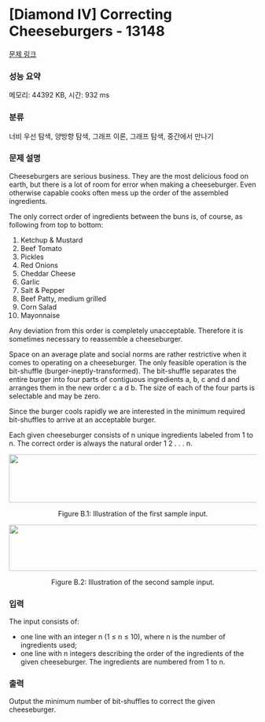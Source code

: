 # [Diamond IV] Correcting Cheeseburgers - 13148 

[문제 링크](https://www.acmicpc.net/problem/13148) 

### 성능 요약

메모리: 44392 KB, 시간: 932 ms

### 분류

너비 우선 탐색, 양방향 탐색, 그래프 이론, 그래프 탐색, 중간에서 만나기

### 문제 설명

<p>Cheeseburgers are serious business. They are the most delicious food on earth, but there is a lot of room for error when making a cheeseburger. Even otherwise capable cooks often mess up the order of the assembled ingredients.</p>

<p>The only correct order of ingredients between the buns is, of course, as following from top to bottom:</p>

<ol>
	<li>Ketchup & Mustard</li>
	<li>Beef Tomato</li>
	<li>Pickles</li>
	<li>Red Onions</li>
	<li>Cheddar Cheese</li>
	<li>Garlic</li>
	<li>Salt & Pepper</li>
	<li>Beef Patty, medium grilled</li>
	<li>Corn Salad</li>
	<li>Mayonnaise</li>
</ol>

<p>Any deviation from this order is completely unacceptable. Therefore it is sometimes necessary to reassemble a cheeseburger.</p>

<p>Space on an average plate and social norms are rather restrictive when it comes to operating on a cheeseburger. The only feasible operation is the bit-shuffle (burger-ineptly-transformed). The bit-shuffle separates the entire burger into four parts of contiguous ingredients a, b, c and d and arranges them in the new order c a d b. The size of each of the four parts is selectable and may be zero.</p>

<p>Since the burger cools rapidly we are interested in the minimum required bit-shuffles to arrive at an acceptable burger.</p>

<p>Each given cheeseburger consists of n unique ingredients labeled from 1 to n. The correct order is always the natural order 1 2 . . . n.</p>

<p style="text-align: center;"><img alt="" src="https://onlinejudgeimages.s3-ap-northeast-1.amazonaws.com/problem/13148/1.png" style="height:98px; width:531px"></p>

<p style="text-align: center;">Figure B.1: Illustration of the first sample input.</p>

<p style="text-align: center;"><img alt="" src="https://onlinejudgeimages.s3-ap-northeast-1.amazonaws.com/problem/13148/2.png" style="height:94px; width:513px"></p>

<p style="text-align: center;">Figure B.2: Illustration of the second sample input.</p>

### 입력 

 <p>The input consists of:</p>

<ul>
	<li>one line with an integer n (1 ≤ n ≤ 10), where n is the number of ingredients used;</li>
	<li>one line with n integers describing the order of the ingredients of the given cheeseburger. The ingredients are numbered from 1 to n.</li>
</ul>

### 출력 

 <p>Output the minimum number of bit-shuffles to correct the given cheeseburger.</p>

